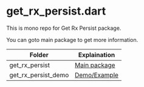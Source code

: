 # get_rx_persist.dart

This is mono repo for Get Rx Persist package.

You can goto main package to get more information.



| Folder              | Explaination                                                 |
| ------------------- | ------------------------------------------------------------ |
| get_rx_persist      | [Main package](https://github.com/rua-flutter/get_rx_persist.dart/tree/main/get_rx_persist) |
| get_rx_persist_demo | [Demo/Example](https://github.com/rua-flutter/get_rx_persist.dart/tree/main/get_rx_persist_demo) |

